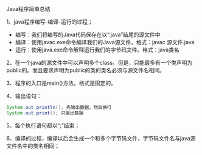 Java程序简单总结

1、java程序编写-编译-运行的过程；

- 编写：我们将编写的Java代码保存在以“.java”结尾的源文件中
- 编译：使用javac.exe命令编译我们的Java源文件，格式：javac 源文件.java
- 运行：使用java.exe命令解释运行我们的字节码文件。格式：java类名

2、在一个java的源文件中可以声明多个class。但是，只能最多有一个类声明为public的。而且要求声明为public的类的类名必须与源文件名相同。

3、程序的入口是main()方法，格式是固定的。

4、输出语句：

```java
System.out.println(); 先输出数据，然后换行
System.out.print(); 只输出数据
```

5、每个执行语句都以“;”结束；

6、编译的过程，编译以后会生成一个和多个字节码文件，字节码文件名与java源文件名中的类名相同；

